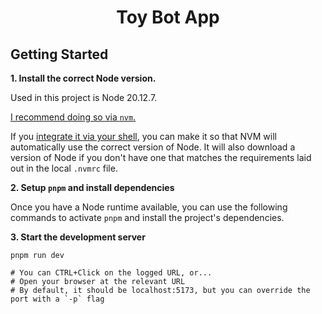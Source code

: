 <h1 align='center'>Toy Bot App</h1>

## Getting Started

**1. Install the correct Node version.**

Used in this project is Node 20.12.7.

[I recommend doing so via `nvm`.](https://github.com/nvm-sh/nvm/blob/master/README.md#installing-and-updating)

If you [integrate it via your shell](https://github.com/nvm-sh/nvm/blob/master/README.md#deeper-shell-integration), you can make it so that NVM will automatically use the correct version of Node. It will also download a version of Node if you don't have one that matches the requirements laid out in the local `.nvmrc` file.

**2. Setup `pnpm` and install dependencies**

Once you have a Node runtime available, you can use the following commands to activate `pnpm` and install the project's dependencies.

**3. Start the development server**

```
pnpm run dev

# You can CTRL+Click on the logged URL, or...
# Open your browser at the relevant URL
# By default, it should be localhost:5173, but you can override the port with a `-p` flag
```
